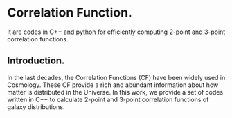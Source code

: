 # Correlation Function.

It are codes in C++ and python for efficiently computing 2-point and 3-point correlation functions.

## Introduction.

In the last decades, the Correlation Functions (CF) have been widely used in Cosmology. These CF provide a rich and abundant information about how matter is distributed in the Universe. In this work, we provide a set of codes written in C++ to calculate 2-point and 3-point correlation functions of galaxy distributions.   
